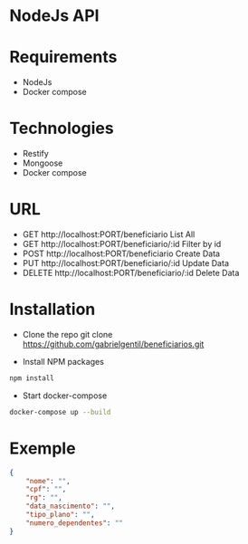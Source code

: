 # NodeJs API

# Requirements
- NodeJs
- Docker compose

# Technologies
- Restify
- Mongoose
- Docker compose

# URL
- GET http://localhost:PORT/beneficiario List All
- GET http://localhost:PORT/beneficiario/:id Filter by id
- POST http://localhost:PORT/beneficiario Create Data
- PUT http://localhost:PORT/beneficiario/:id Update Data
- DELETE http://localhost:PORT/beneficiario/:id Delete Data

# Installation
- Clone the repo
git clone https://github.com/gabrielgentil/beneficiarios.git

- Install NPM packages 

```bash
npm install
```
- Start docker-compose

```bash
docker-compose up --build
```

# Exemple
```json
{
    "nome": "",
    "cpf": "",
    "rg": "",
    "data_nascimento": "",
    "tipo_plano": "",
    "numero_dependentes": ""
}
```


